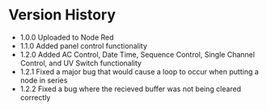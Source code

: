 # Version History
- 1.0.0
Uploaded to Node Red
- 1.1.0
Added panel control functionality
- 1.2.0
Added AC Control, Date Time, Sequence Control, Single Channel Control, and UV Switch functionality
- 1.2.1
Fixed a major bug that would cause a loop to occur when putting a node in series
- 1.2.2
Fixed a bug where the recieved buffer was not being cleared correctly